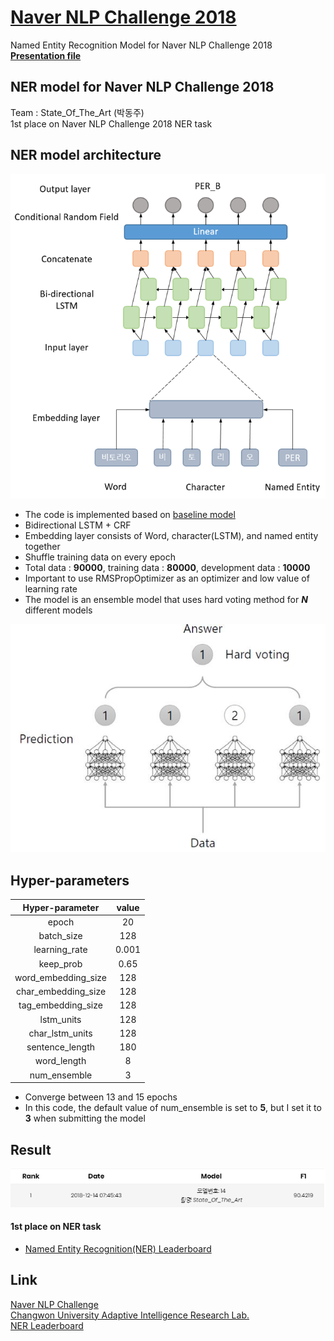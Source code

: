 # [Naver NLP Challenge 2018](https://github.com/naver/nlp-challenge)
Named Entity Recognition Model for Naver NLP Challenge 2018  
__[Presentation file](asset/nlp_challenge.pdf)__

## NER model for Naver NLP Challenge 2018
Team : State_Of_The_Art (박동주)  
1st place on Naver NLP Challenge 2018 NER task  

## NER model architecture
![model](asset/model.PNG)  

* The code is implemented based on [baseline model](https://github.com/naver/nlp-challenge/tree/master/missions/ner)
* Bidirectional LSTM + CRF
* Embedding layer consists of Word, character(LSTM), and named entity together
* Shuffle training data on every epoch
* Total data : __90000__, training data : __80000__, development data : __10000__
* Important to use RMSPropOptimizer as an optimizer and low value of learning rate 
* The model is an ensemble model that uses hard voting method for ___N___ different models  


![ensemble](asset/ensemble.PNG)
## Hyper-parameters
Hyper-parameter|value
:---------------:|:-----:
epoch |20
batch_size|128
learning_rate|0.001
keep_prob|0.65
word_embedding_size|128
char_embedding_size|128
tag_embedding_size|128
lstm_units|128
char_lstm_units|128
sentence_length|180
word_length|8
num_ensemble|3

- Converge between 13 and 15 epochs  
- In this code, the default value of num_ensemble is set to __5__, but I set it to __3__ when submitting the model


## Result
![leaderboard](asset/leaderboard.PNG)

#### 1st place on NER task
- [Named Entity Recognition(NER) Leaderboard](http://air.changwon.ac.kr/?page_id=10)

## Link
[Naver NLP Challenge](https://github.com/naver/nlp-challenge)  
[Changwon University Adaptive Intelligence Research Lab.](http://air.changwon.ac.kr/)  
[NER Leaderboard](http://air.changwon.ac.kr/?page_id=10)  
